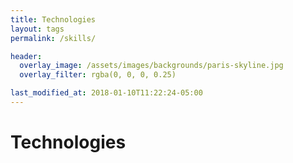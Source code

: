```yaml
---
title: Technologies
layout: tags
permalink: /skills/

header:
  overlay_image: /assets/images/backgrounds/paris-skyline.jpg
  overlay_filter: rgba(0, 0, 0, 0.25)

last_modified_at: 2018-01-10T11:22:24-05:00
---
```


# Technologies
